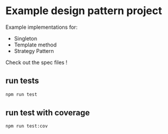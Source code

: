 # Example design pattern project

Example implementations for:

-   Singleton
-   Template method
-   Strategy Pattern

Check out the spec files !

## run tests

```bash
npm run test
```

## run test with coverage

```bash
npm run test:cov
```
